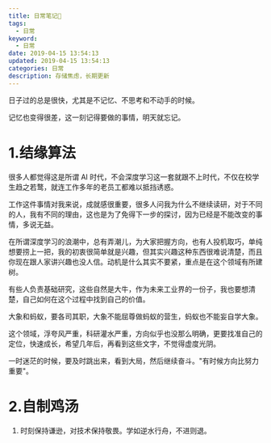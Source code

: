 ```yaml
---
title: 日常笔记📒
tags:
  - 日常
keyword:
  - 日常
date: 2019-04-15 13:54:13
updated: 2019-04-15 13:54:13
categories: 日常
description: 存储焦虑，长期更新
---
```


日子过的总是很快，尤其是不记忆、不思考和不动手的时候。



记忆也变得很差，这一刻记得要做的事情，明天就忘记。



<!-- more -->

# 1.结缘算法

很多人都觉得这是所谓 AI 时代，不会深度学习这一套就跟不上时代，不仅在校学生趋之若鹜，就连工作多年的老员工都难以抵挡诱惑。



工作这件事情对我来说，成就感很重要，很多人问我为什么不继续读研，对于不同的人，我有不同的理由，这也是为了免得下一步的探讨，因为已经是不能改变的事情，多说无益。



在所谓深度学习的浪潮中，总有弄潮儿，为大家把握方向，也有人投机取巧，单纯想要捞上一把，我的初衷很简单就是兴趣，但其实兴趣这种东西很难说清楚，而且你现在跟人家讲兴趣也没人信。动机是什么其实不要紧，重点是在这个领域有所建树。



有些人负责基础研究，这些自然是大牛，作为未来工业界的一份子，我也要想清楚，自己如何在这个过程中找到自己的价值。



大象和蚂蚁，要各司其职，大象不能屈尊做蚂蚁的营生，蚂蚁也不能妄自学大象。



这个领域，浮夸风严重，科研灌水严重，方向似乎也没那么明确，更要找准自己的定位，快速成长，希望几年后，再看到这些文字，不觉得虚度光阴。



一时迷茫的时候，要及时跳出来，看到大局，然后继续奋斗。"有时候方向比努力重要"。



# 2.自制鸡汤

1. 时刻保持谦逊，对技术保持敬畏。学如逆水行舟，不进则退。